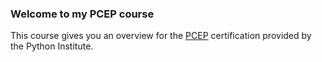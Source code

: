 ### Welcome to my PCEP course

This course gives you an overview for the [PCEP](https://pythoninstitute.org/certification/pcep-certification-entry-level/) certification provided by the Python Institute.


